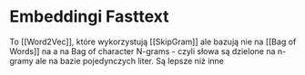 # Embeddingi Fasttext

To [[Word2Vec]], które wykorzystują [[SkipGram]] ale bazują nie na [[Bag of Words]] na a na Bag of character N-grams - czyli słowa są dzielone na n-gramy ale na bazie pojedynczych liter. Są lepsze niż inne  